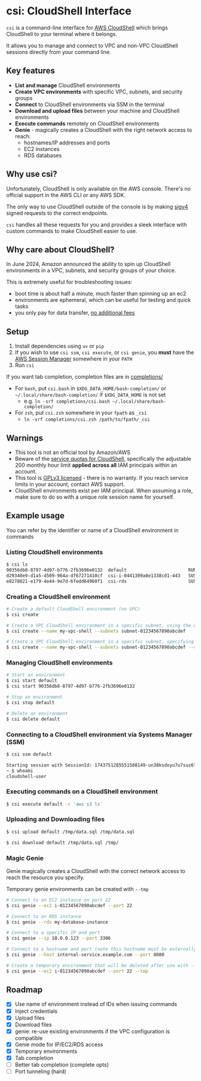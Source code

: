 # csi: CloudShell Interface

`csi` is a command-line interface for [AWS CloudShell](https://aws.amazon.com/cloudshell) which brings CloudShell to your terminal where it belongs.

It allows you to manage and connect to VPC and non-VPC CloudShell sessions directly from your command line.

## Key features

* **List and manage** CloudShell environments
* **Create VPC environments** with specific VPC, subnets, and security groups
* **Connect** to CloudShell environments via SSM in the terminal
* **Download and upload files** between your machine and CloudShell environments
* **Execute commands** remotely on CloudShell environments
* **Genie** - magically creates a CloudShell with the right network access to reach:
    * hostnames/IP addresses and ports
    * EC2 instances
    * RDS databases

## Why use csi?

Unfortunately, CloudShell is only available on the AWS console. There's no official support in the AWS CLI or any AWS SDK.

The only way to use CloudShell outside of the console is by making [sigv4](https://docs.aws.amazon.com/AmazonS3/latest/API/sig-v4-authenticating-requests.html) signed requests to the correct endpoints.

`csi` handles all these requests for you and provides a sleek interface with custom commands to make CloudShell easier to use.

## Why care about CloudShell?

In June 2024, Amazon announced the ability to spin up CloudShell environments in a VPC, subnets, and security groups of your choice.

This is extremely useful for troubleshooting issues:
* boot time is about half a minute, much faster than spinning up an ec2
* environments are ephemeral, which can be useful for testing and quick tasks
* you only pay for data transfer, [no additional fees](https://aws.amazon.com/cloudshell/pricing)

## Setup

1. Install dependencies using `uv` or `pip`
2. If you wish to use `csi ssm`, `csi execute`, or `csi genie`, you **must** have the [AWS Session Manager](https://docs.aws.amazon.com/systems-manager/latest/userguide/session-manager-working-with-install-plugin.html) somewhere in your `PATH`
3. Run `csi`

If you want tab completion, completion files are in [completions/](./completions/)
* For `bash`, put `csi.bash` in `$XDG_DATA_HOME/bash-completion/` or `~/.local/share/bash-completion/` if `$XDG_DATA_HOME` is not set
    * e.g. `ln -srf completions/csi.bash ~/.local/share/bash-completion/`
* For `zsh`, put `csi.zsh` somewhere in your `fpath` as `_csi`
    * `ln -srf completions/csi.zsh /path/to/fpath/_csi`

## Warnings

* This tool is not an official tool by Amazon/AWS
* Beware of the [service quotas for CloudShell](https://docs.aws.amazon.com/general/latest/gr/cloudshell.html#limits_cloudshell), specifically the adjustable 200 monthly hour limit **applied across all** IAM principals within an account.
* This tool is [GPLv3 licensed](./LICENSE) - there is no warranty. If you reach service limits in your account, contact AWS support.
* CloudShell environments exist per IAM principal. When assuming a role, make sure to do so with a unique role session name for yourself.

## Example usage

You can refer by the identifier or name of a CloudShell environment in commands

### Listing CloudShell environments

```bash
$ csi ls
90356db8-8797-4d97-b776-2fb3696e0132  default                       RUNNING
d29340e9-d1a5-4509-964a-df67271410cf  csi-i-0441309a8e1338cd1-443   SUSPENDED  vpc-00235e1cd5f421ea3  subnet-09109a275b488cb8b
e8278021-e179-4e44-9e7d-6fedd64960f1  csi-rds                       SUSPENDED  vpc-00235e1cd5f421ea3  subnet-09109a275b488cb8b,subnet-0c8fb515762607bcc
```

### Creating a CloudShell environment

```bash
# Create a default CloudShell environment (no VPC)
$ csi create

# Create a VPC CloudShell environment in a specific subnet, using the default security group
$ csi create --name my-vpc-shell --subnets subnet-01234567890abcdef

# Create a VPC CloudShell environment in a specific subnet, specifying a security group
$ csi create --name my-vpc-shell --subnets subnet-01234567890abcdef --security-groups sg-01234567890abcdef
```

### Managing CloudShell environments

```bash
# Start an environment
$ csi start default
$ csi start 90356db8-8797-4d97-b776-2fb3696e0132

# Stop an environment
$ csi stop default

# Delete an environment
$ csi delete default
```

### Connecting to a CloudShell environment via Systems Manager (SSM)

```bash
$ csi ssm default

Starting session with SessionId: 1743751285551588149-un38ksdoyu7u7suz6li3vx53r4
~ $ whoami
cloudshell-user
```

### Executing commands on a CloudShell environment

```bash
$ csi execute default -c 'aws s3 ls'
```

### Uploading and Downloading files

```bash
$ csi upload default /tmp/data.sql /tmp/data.sql

$ csi download default /tmp/data.sql /tmp/
```

### Magic Genie

Genie magically creates a CloudShell with the correct network access to reach the resource you specify.

Temporary genie environments can be created with `--tmp`

```bash
# Connect to an EC2 instance on port 22
$ csi genie --ec2 i-01234567890abcdef --port 22

# Connect to an RDS instance
$ csi genie --rds my-database-instance

# Connect to a specific IP and port
$ csi genie --ip 10.0.0.123 --port 3306

# Connect to a hostname and port (note this hostname must be externally resolvable)
$ csi genie --host internal-service.example.com --port 8080

# Create a temporary environment that will be deleted after use with --tmp
$ csi genie --ec2 i-01234567890abcdef --port 22 --tmp
```

## Roadmap

* [x] Use name of environment instead of IDs when issuing commands
* [x] Inject credentials
* [x] Upload files
* [x] Download files
* [x] genie: re-use existing environments if the VPC configuration is compatible
* [x] Genie mode for IP/EC2/RDS access
* [x] Temporary environments
* [x] Tab completion
* [ ] Better tab completion (complete opts)
* [ ] Port tunneling (hard)

